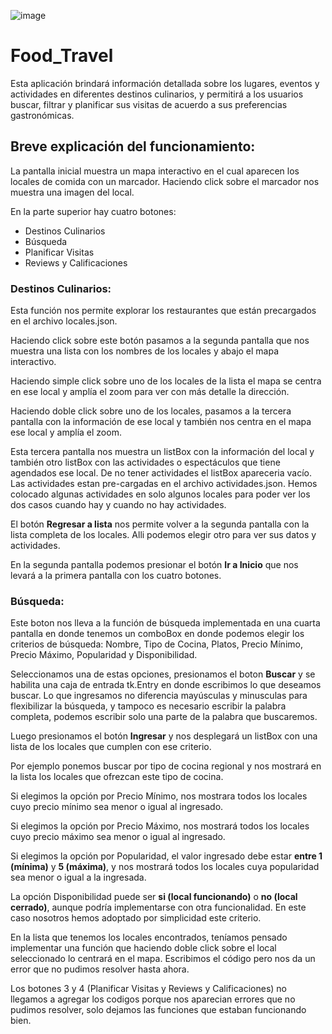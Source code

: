 ![image](https://github.com/NelFerVi/Food_Travel/assets/95060671/7a2ca0f2-fa2e-4ea5-a4f0-32d5c714b89d)

# Food_Travel
Esta aplicación brindará información detallada sobre los lugares, eventos y actividades en diferentes destinos culinarios, y permitirá a los usuarios buscar, filtrar y planificar sus visitas de acuerdo a sus preferencias gastronómicas.
## Breve explicación del funcionamiento:
La pantalla inicial muestra un mapa interactivo en el cual aparecen los locales de comida con un marcador. Haciendo click sobre el marcador nos muestra una imagen del local.

En la parte superior hay cuatro botones:
- Destinos Culinarios
- Búsqueda
- Planificar Visitas
- Reviews y Calificaciones
### Destinos Culinarios:
Esta función nos permite explorar los restaurantes que están precargados en el archivo locales.json.

Haciendo click sobre este botón pasamos a la segunda pantalla que nos muestra una lista con los nombres de los locales y abajo el mapa interactivo.

Haciendo simple click sobre uno de los locales de la lista el mapa se centra en ese local y amplía el zoom para ver con más detalle la dirección.

Haciendo doble click sobre uno de los locales, pasamos a la tercera pantalla con la información de ese local y también nos centra en el mapa ese local y amplía el zoom.

Esta tercera pantalla nos muestra un listBox con la información del local y también otro listBox con las actividades o espectáculos que tiene agendados ese local. De no tener actividades el listBox apareceria vacío. Las actividades estan pre-cargadas en el archivo actividades.json. Hemos colocado algunas actividades en solo algunos locales para poder ver los dos casos cuando hay y cuando no hay actividades.

El botón **Regresar a lista** nos permite volver a la segunda pantalla con la lista completa de los locales. Alli podemos elegir otro para ver sus datos y actividades.

En la segunda pantalla podemos presionar el botón **Ir a Inicio** que nos levará a la primera pantalla con los cuatro botones.
### Búsqueda:
Este boton nos lleva a la función de búsqueda implementada en una cuarta pantalla en donde tenemos un comboBox en donde podemos elegir los criterios de búsqueda: Nombre, Tipo de Cocina, Platos, Precio Mínimo, Precio Máximo, Popularidad y Disponibilidad.

Seleccionamos una de estas opciones, presionamos el boton **Buscar** y se habilita una caja de entrada tk.Entry en donde escribimos lo que deseamos buscar. Lo que ingresamos no diferencia mayúsculas y minusculas para flexibilizar la búsqueda, y tampoco es necesario escribir la palabra completa, podemos escribir solo una parte de la palabra que buscaremos.

Luego presionamos el botón **Ingresar** y nos desplegará un listBox con una lista de los locales que cumplen con ese criterio.

Por ejemplo ponemos buscar por tipo de cocina regional y nos mostrará en la lista los locales que ofrezcan este tipo de cocina.

Si elegimos la opción por Precio Mínimo, nos mostrara todos los locales cuyo precio mínimo sea menor o igual al ingresado.

Si elegimos la opción por Precio Máximo, nos mostrará todos los locales cuyo precio máximo sea menor o igual al ingresado.

Si elegimos la opción por Popularidad, el valor ingresado debe estar **entre 1 (mínima)** y **5 (máxima)**, y nos mostrará todos los locales cuya popularidad sea menor o igual a la ingresada.

La opción Disponibilidad puede ser **si (local funcionando)** o **no (local cerrado)**, aunque podría implementarse con otra funcionalidad. En este caso nosotros hemos adoptado por simplicidad este criterio.

En la lista que tenemos los locales encontrados, teníamos pensado implementar una función que haciendo doble click sobre el local seleccionado lo centrará en el mapa. Escribimos el código pero nos da un error que no pudimos resolver hasta ahora.

Los botones 3 y 4 (Planificar Visitas y Reviews y Calificaciones) no llegamos a agregar los codigos porque nos aparecian errores que no pudimos resolver, solo dejamos las funciones que estaban funcionando bien.


